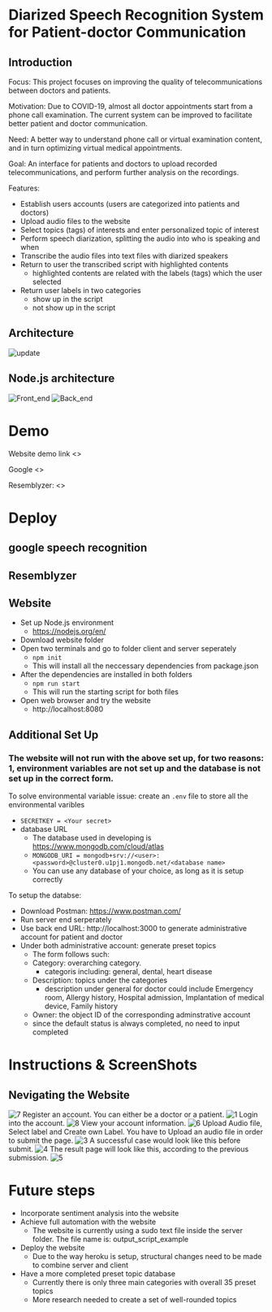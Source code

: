 # Diarized Speech Recognition System for Patient-doctor Communication 
## Introduction
Focus: This project focuses on improving the quality of telecommunications between doctors and patients.

Motivation: Due to COVID-19, almost all doctor appointments start from a phone call examination. The current system can be improved to facilitate better patient and doctor communication. 

Need: A better way to understand phone call or virtual examination content, and in turn optimizing virtual medical appointments.

Goal: An interface for patients and doctors to upload recorded telecommunications, and perform further analysis on the recordings.

Features:
* Establish users accounts (users are categorized into patients and doctors)
* Upload audio files to the website
* Select topics (tags) of interests and enter personalized topic of interest
* Perform speech diarization, splitting the audio into who is speaking and when
* Transcribe the audio files into text files with diarized speakers
* Return to user the transcribed script with highlighted contents
  * highlighted contents are related with the labels (tags) which the user selected
* Return user labels in two categories 
  * show up in the script
  * not show up in the script

## Architecture
![update](/Flow_diagrams/update.jpg)

## Node.js architecture
![Front_end](/Flow_diagrams/Front_end.jpg)
![Back_end](/Flow_diagrams/Back_end.jpg)

# Demo
Website demo link 
<>

Google 
<>

Resemblyzer:
<>

# Deploy
## google speech recognition 

## Resemblyzer


## Website 
* Set up Node.js environment 
  * https://nodejs.org/en/
* Download website folder
* Open two terminals and go to folder client and server seperately
  * `npm init`
  * This will install all the neccessary dependencies from package.json
* After the dependencies are installed in both folders
  * `npm run start`
  * This will run the starting script for both files 
* Open web browser and try the website
  * http://localhost:8080

## Additional Set Up
### The website will not run with the above set up, for two reasons: 1, environment variables are not set up and the database is not set up in the correct form.
To solve environmental variable issue:
create an `.env` file to store all the environmental varibles
* `SECRETKEY = <Your secret>`
* database URL
  * The database used in developing is https://www.mongodb.com/cloud/atlas
  * `MONGODB_URI = mongodb+srv://<user>:<password>@cluster0.u1pj1.mongodb.net/<database name>`
  * You can use any database of your choice, as long as it is setup correctly
  
To setup the databse:
* Download Postman: https://www.postman.com/
* Run server end serperately
* Use back end URL: http://localhost:3000 to generate administrative account for patient and doctor
* Under both administrative account: generate preset topics 
  * The form follows such:
  * Category: overarching category.
    * categoris including: general, dental, heart disease
  * Description: topics under the categories
    * description under general for doctor could include Emergency room, Allergy history, Hospital admission, Implantation of medical device, Family history 
  * Owner: the object ID of the corresponding adminstrative account 
  * since the default status is always completed, no need to input completed
 
# Instructions & ScreenShots
## Nevigating the Website
![7](/screenshoots/7.PNG)
Register an account. You can either be a doctor or a patient.
![1](/screenshoots/1.PNG)
Login into the account.
![8](/screenshoots/8.PNG)
View your account information.
![6](/screenshoots/6.PNG)
Upload Audio file, Select label and Create own Label. You have to Upload an audio file in order to submit the page.
![3](/screenshoots/3.PNG)
A successful case would look like this before submit.
![4](/screenshoots/4.PNG)
The result page will look like this, according to the previous submission.
![5](/screenshoots/5.PNG)

# Future steps
* Incorporate sentiment analysis into the website
* Achieve full automation with the website 
  * The website is currently using a sudo text file inside the server folder. The file name is: output_script_example
* Deploy the website
  * Due to the way heroku is setup, structural changes need to be made to combine server and client
* Have a more completed preset topic database 
  * Currently there is only three main categories with overall 35 preset topics 
  * More research needed to create a set of well-rounded topics



